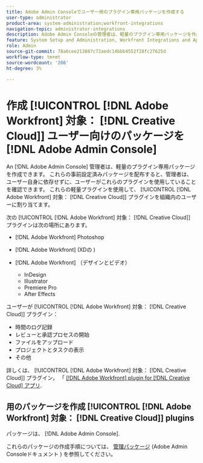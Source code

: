 ```yaml
---
title: Adobe Admin Consoleでユーザー用のプラグイン専用パッケージを作成する
user-type: administrator
product-area: system-administration;workfront-integrations
navigation-topic: administrator-integrations
description: Adobe Admin Consoleの管理者は、軽量のプラグイン専用パッケージを作成できます。 これらの事前設定済みパッケージを配布すると、管理者は、ユーザー自身に依存せずに、ユーザーがこれらのプラグインを使用していることを確認できます。 これらの軽量プラグインを使用して、組織内のユーザーにCreative Cloudプラグイン用のAdobe Workfrontを配布することをお勧めします。
feature: System Setup and Administration, Workfront Integrations and Apps
role: Admin
source-git-commit: 78a6cee213887c72aedc14bbb4552f28fc27625d
workflow-type: tm+mt
source-wordcount: '208'
ht-degree: 3%

---
```


# 作成 [!UICONTROL [!DNL Adobe Workfront] 対象： [!DNL Creative Cloud]] ユーザー向けのパッケージを [!DNL Adobe Admin Console]

An [!DNL Adobe Admin Console] 管理者は、軽量のプラグイン専用パッケージを作成できます。 これらの事前設定済みパッケージを配布すると、管理者は、ユーザー自身に依存せずに、ユーザーがこれらのプラグインを使用していることを確認できます。 これらの軽量プラグインを使用して、 [!UICONTROL [!DNL Adobe Workfront] 対象： [!DNL Creative Cloud]] プラグインを組織内のユーザーに割り当てます。

次の [!UICONTROL [!DNL Adobe Workfront] 対象： [!DNL Creative Cloud]] プラグインは次の場所にあります。

* [!DNL Adobe Workfront] Photoshop
* [!DNL Adobe Workfront] (XDの )
* [!DNL Adobe Workfront] （デザインとビデオ）

   * InDesign
   * Illustrator
   * Premiere Pro
   * After Effects

ユーザーが [!UICONTROL [!DNL Adobe Workfront] 対象： [!DNL Creative Cloud]] プラグイン：

* 時間のログ記録
* レビューと承認プロセスの開始
* ファイルをアップロード
* プロジェクトとタスクの表示
* その他

詳しくは、 [!UICONTROL [!DNL Adobe Workfront] 対象： [!DNL Creative Cloud]] プラグイン， 「 [[!DNL Adobe Workfront] plugin for [!DNL Creative Cloud] アプリ](/help/quicksilver/workfront-integrations-and-apps/adobe-workfront-for-creative-cloud/wf-adobe-cc.md).

## 用のパッケージを作成 [!UICONTROL [!DNL Adobe Workfront] 対象： [!DNL Creative Cloud]] plugins

パッケージは、 [!DNL Adobe Admin Console].

これらのパッケージの作成手順については、 [管理パッケージ](https://helpx.adobe.com/enterprise/using/create-nul-packages.html#managed-packages) (Adobe Admin Consoleドキュメント ) を参照してください。

